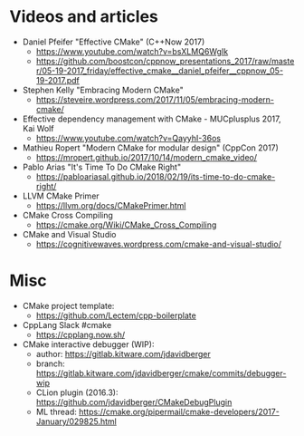 # Videos and articles
- Daniel Pfeifer "Effective CMake" (C++Now 2017)
  - https://www.youtube.com/watch?v=bsXLMQ6WgIk
  - https://github.com/boostcon/cppnow_presentations_2017/raw/master/05-19-2017_friday/effective_cmake__daniel_pfeifer__cppnow_05-19-2017.pdf
- Stephen Kelly "Embracing Modern CMake"
  - https://steveire.wordpress.com/2017/11/05/embracing-modern-cmake/
- Effective dependency management with CMake - MUCplusplus 2017, Kai Wolf 
  - https://www.youtube.com/watch?v=QayyhI-36os
- Mathieu Ropert "Modern CMake for modular design" (CppCon 2017)
  - https://mropert.github.io/2017/10/14/modern_cmake_video/
- Pablo Arias "It's Time To Do CMake Right"
  - https://pabloariasal.github.io/2018/02/19/its-time-to-do-cmake-right/
- LLVM CMake Primer
  - https://llvm.org/docs/CMakePrimer.html
- CMake Cross Compiling
  - https://cmake.org/Wiki/CMake_Cross_Compiling
- CMake and Visual Studio
  - https://cognitivewaves.wordpress.com/cmake-and-visual-studio/
  
# Misc
- CMake project template:
  - https://github.com/Lectem/cpp-boilerplate
- CppLang Slack #cmake
  - https://cpplang.now.sh/
- CMake interactive debugger (WIP):
  - author: https://gitlab.kitware.com/jdavidberger
  - branch: https://gitlab.kitware.com/jdavidberger/cmake/commits/debugger-wip
  - CLion plugin (2016.3): https://github.com/jdavidberger/CMakeDebugPlugin
  - ML thread: https://cmake.org/pipermail/cmake-developers/2017-January/029825.html